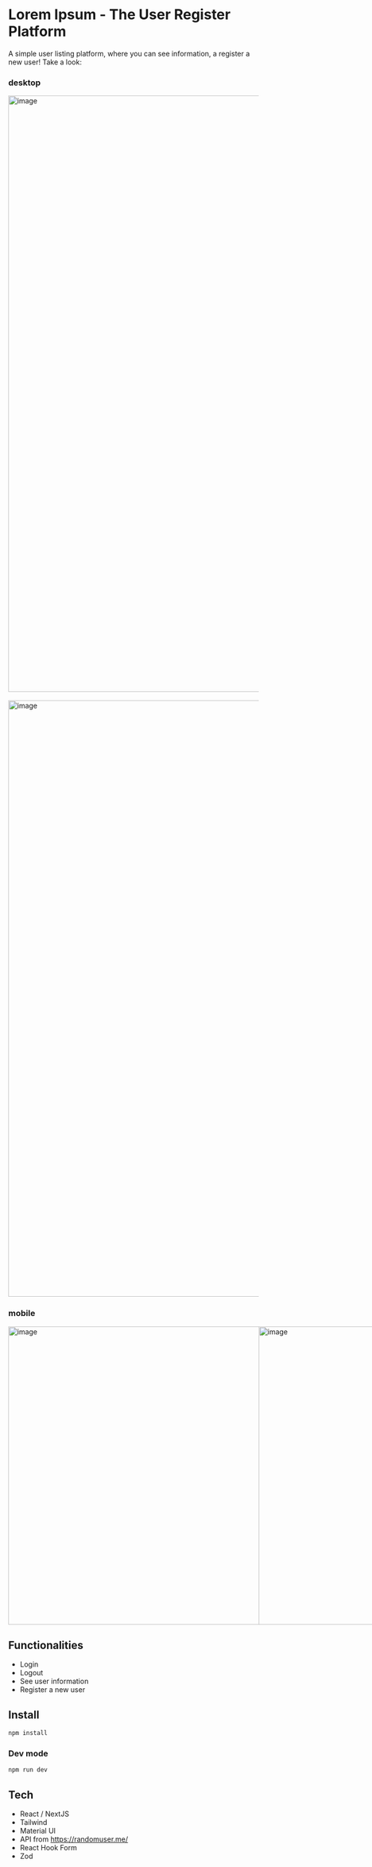 # Lorem Ipsum - The User Register Platform

A simple user listing platform, where you can see information, a register a new user!
Take a look:

### desktop
<img width="1200" alt="image" src="https://github.com/Guilhermecheng/user-register/assets/62719629/fc92d41e-cc01-4fb4-9266-e7628ab0320b">
<br /> <br/>
<img width="1200" alt="image" src="https://github.com/Guilhermecheng/user-register/assets/62719629/ed6e4593-54bc-4669-82d0-dc184264d203">

### mobile 
<div style="display: flex">
  <img height="600" alt="image" src="https://github.com/Guilhermecheng/user-register/assets/62719629/3066a3e6-7c76-4fbb-b60e-be681b34f26a">
  <img height="600" alt="image" src="https://github.com/Guilhermecheng/user-register/assets/62719629/b4ba5f41-5fe3-4b09-87be-687f97988a00">
</div>

## Functionalities

- Login
- Logout
- See user information
- Register a new user

## Install

```bash
npm install
```

### Dev mode
```bash
npm run dev
```
## Tech

- React / NextJS
- Tailwind
- Material UI
- API from https://randomuser.me/
- React Hook Form
- Zod
